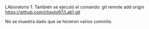 LAboratorio 1.
También se ejecutó el comando:
git remote add origin https://github.com/chsoto97/Lab1.git

No se muestra dado que se hicieron varios commits.
